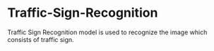 # Traffic-Sign-Recognition
Traffic Sign Recognition model is used to recognize the image which consists of traffic sign.
